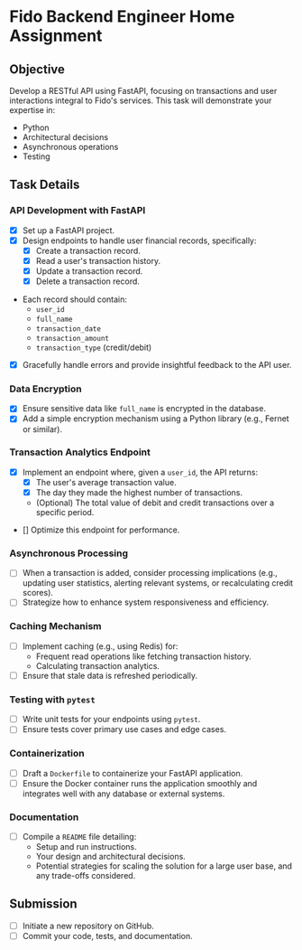 # Fido Backend Engineer Home Assignment

## Objective
Develop a RESTful API using FastAPI, focusing on transactions and user interactions integral to Fido's services. This task will demonstrate your expertise in:
- Python
- Architectural decisions
- Asynchronous operations
- Testing

## Task Details

### API Development with FastAPI
- [x] Set up a FastAPI project.
- [x] Design endpoints to handle user financial records, specifically:
  - [x] Create a transaction record.
  - [x] Read a user's transaction history.
  - [x] Update a transaction record.
  - [x] Delete a transaction record.
- Each record should contain:
  - `user_id`
  - `full_name`
  - `transaction_date`
  - `transaction_amount`
  - `transaction_type` (credit/debit)
- [x] Gracefully handle errors and provide insightful feedback to the API user.

### Data Encryption
- [x] Ensure sensitive data like `full_name` is encrypted in the database.
- [x] Add a simple encryption mechanism using a Python library (e.g., Fernet or similar).

### Transaction Analytics Endpoint
- [x] Implement an endpoint where, given a `user_id`, the API returns:
  - [x] The user's average transaction value.
  - [x] The day they made the highest number of transactions.
  - (Optional) The total value of debit and credit transactions over a specific period.
- [] Optimize this endpoint for performance.

### Asynchronous Processing
- [ ] When a transaction is added, consider processing implications (e.g., updating user statistics, alerting relevant systems, or recalculating credit scores).
- [ ] Strategize how to enhance system responsiveness and efficiency.

### Caching Mechanism
- [ ] Implement caching (e.g., using Redis) for:
  - Frequent read operations like fetching transaction history.
  - Calculating transaction analytics.
- [ ] Ensure that stale data is refreshed periodically.

### Testing with `pytest`
- [ ] Write unit tests for your endpoints using `pytest`.
- [ ] Ensure tests cover primary use cases and edge cases.

### Containerization
- [ ] Draft a `Dockerfile` to containerize your FastAPI application.
- [ ] Ensure the Docker container runs the application smoothly and integrates well with any database or external systems.

### Documentation
- [ ] Compile a `README` file detailing:
  - Setup and run instructions.
  - Your design and architectural decisions.
  - Potential strategies for scaling the solution for a large user base, and any trade-offs considered.

## Submission
- [ ] Initiate a new repository on GitHub.
- [ ] Commit your code, tests, and documentation.
